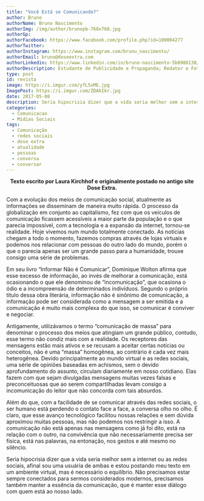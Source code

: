 ```yaml
---
title: "Você Está se Comunicando?"
author: Bruno
authorName: Bruno Nascimento
authorImg: /img/author/brunopb-768x768.jpg
authorGp:
authorFacebook: https://www.facebook.com/profile.php?id=100004277
authorTwitter:
authorInstagram: https://www.instagram.com/brunu_nascimento/
authorEmail: bruno@doseextra.com
authorLinkedin: https://www.linkedin.com/in/bruno-nascimento-5b0980138/
authorDescription: Estudante de Publicidade e Propaganda; Redator e Fotógrafo em Dose Extra Multimídia; Escritor, Podcaster e Gladiador Dourado em Dose Extra Blog.
type: post
id: revista
image: https://i.imgur.com/yfL5xME.jpg
ImagePost: https://i.imgur.com/ZDAkIkr.jpg
date: 2017-05-08
description: Seria hipocrisia dizer que a vida seria melhor sem a internet ou as redes sociais, afinal sou uma usuária de ambas e estou postando meu texto em um ambiente virtual, mas é necessário o equilíbrio.
categories:
  - Comunicacao
  - Midias Sociais
tags:
  - Comunicação
  - redes sociais
  - dose extra
  - atualidade
  - pessoas
  - conversa
  - conversar
---
```

<p style="text-align: center;"><strong>Texto escrito por Laura Kirchhof e originalmente postado no antigo site Dose Extra.</strong></p>
<span style="font-weight: 400;">Com a evolução dos meios de comunicação social, atualmente as informações se disseminam de maneira muito rápida. O processo da globalização em conjunto ao capitalismo, fez com que os veículos de comunicação ficassem acessíveis a maior parte da população e o que parecia impossível, com a tecnologia e a expansão da internet, tornou-se realidade. Hoje vivemos num mundo totalmente conectado. As notícias chegam a todo o momento, fazemos compras através de lojas virtuais e podemos nos relacionar com pessoas do outro lado do mundo, porém o que o parecia apenas ser um grande passo para a humanidade, trouxe consigo uma série de problemas.</span>

<span style="font-weight: 400;">Em seu livro “Informar Não é Comunicar”, Dominique Wolton afirma que esse excesso de informação, ao invés de melhorar a comunicação, está ocasionando o que ele denominou de “incomunicação”, que ocasiona o ódio e a incompreensão de determinados indivíduos. Segundo o próprio título dessa obra literária, informação não é sinônimo de comunicação, a informação pode ser considerada como a mensagem a ser emitida e a comunicação é muito mais complexa do que isso, se comunicar é conviver e negociar.</span>

<span style="font-weight: 400;">Antigamente, utilizávamos o termo “comunicação de massa” para denominar o processo dos meios que atingiam um grande público, contudo, esse termo não condiz mais com a realidade. Os receptores das mensagens estão mais ativos e se recusam a aceitar certas notícias ou conceitos, não é uma “massa” homogênea, ao contrário é cada vez mais heterogênea. Devido principalmente ao mundo virtual e as redes sociais, uma série de opiniões baseadas em achismos, sem o devido aprofundamento do assunto, circulam diariamente em nosso cotidiano. Elas fazem com que sejam divulgadas mensagens muitas vezes falsas e preconceituosas que ao serem compartilhadas levam consigo a incomunicação do leitor que não concorda com tais absurdos.</span>

<span style="font-weight: 400;">Além do que, com a facilidade de se comunicar através das redes sociais, o ser humano está perdendo o contato face a face, a conversa olho no olho. É claro, que esse avanço tecnológico facilitou nossas relações e sem dúvida aproximou muitas pessoas, mas não podemos nos restringir a isso. A comunicação não está apenas nas mensagens como já foi dito, está na relação com o outro, na convivência que não necessariamente precisa ser física, está nas palavras, na entonação, nos gestos e até mesmo no silêncio.</span>

<span style="font-weight: 400;">Seria hipocrisia dizer que a vida seria melhor sem a internet ou as redes sociais, afinal sou uma usuária de ambas e estou postando meu texto em um ambiente virtual, mas é necessário o equilíbrio. Não precisamos estar sempre conectados para sermos considerados modernos, precisamos também manter a essência da comunicação, que é manter esse diálogo com quem está ao nosso lado.</span>
